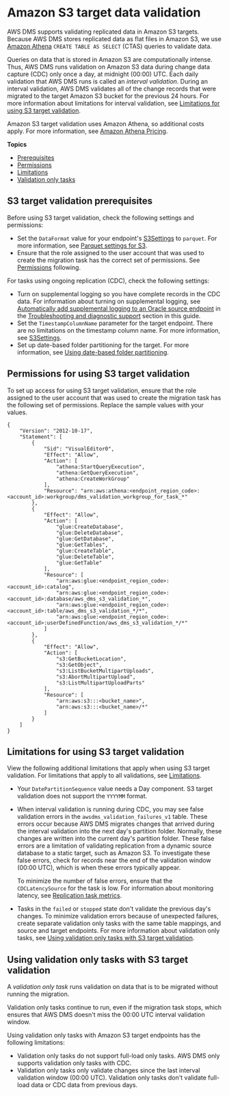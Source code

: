 # Amazon S3 target data validation<a name="CHAP_Validating_S3"></a>

AWS DMS supports validating replicated data in Amazon S3 targets\. Because AWS DMS stores replicated data as flat files in Amazon S3, we use [ Amazon Athena](https://docs.aws.amazon.com/athena/latest/ug/what-is.html) `CREATE TABLE AS SELECT` \(CTAS\) queries to validate data\. 

Queries on data that is stored in Amazon S3 are computationally intense\. Thus, AWS DMS runs validation on Amazon S3 data during change data capture \(CDC\) only once a day, at midnight \(00:00\) UTC\. Each daily validation that AWS DMS runs is called an *interval validation*\. During an interval validation, AWS DMS validates all of the change records that were migrated to the target Amazon S3 bucket for the previous 24 hours\. For more information about limitations for interval validation, see [Limitations for using S3 target validation](#CHAP_Validating_S3_limitations)\.

Amazon S3 target validation uses Amazon Athena, so additional costs apply\. For more information, see [Amazon Athena Pricing](https://aws.amazon.com/athena/pricing/)\.

**Topics**
+ [Prerequisites](#CHAP_Validating_S3_prerequisites)
+ [Permissions](#CHAP_Validating_S3_permissions)
+ [Limitations](#CHAP_Validating_S3_limitations)
+ [Validation only tasks](#CHAP_Validating_S3_only)

## S3 target validation prerequisites<a name="CHAP_Validating_S3_prerequisites"></a>

Before using S3 target validation, check the following settings and permissions:
+ Set the `DataFormat` value for your endpoint's [S3Settings](https://docs.aws.amazon.com/dms/latest/APIReference/API_S3Settings.html) to `parquet`\. For more information, see [Parquet settings for S3](CHAP_Target.S3.md#CHAP_Target.S3.EndpointSettings.Parquet)\. 
+ Ensure that the role assigned to the user account that was used to create the migration task has the correct set of permissions\. See [Permissions](#CHAP_Validating_S3_permissions) following\.

For tasks using ongoing replication \(CDC\), check the following settings:
+ Turn on supplemental logging so you have complete records in the CDC data\. For information about turning on supplemental logging, see [Automatically add supplemental logging to an Oracle source endpoint](CHAP_Troubleshooting.md#CHAP_Troubleshooting.Oracle.AutoSupplLogging) in the [Troubleshooting and diagnostic support](CHAP_Troubleshooting.md) section in this guide\.
+ Set the `TimestampColumnName` parameter for the target endpoint\. There are no limitations on the timestamp column name\. For more information, see [S3Settings](https://docs.aws.amazon.com/dms/latest/APIReference/API_S3Settings.html)\.
+ Set up date\-based folder partitioning for the target\. For more information, see [Using date\-based folder partitioning](CHAP_Target.S3.md#CHAP_Target.S3.DatePartitioning)\.

## Permissions for using S3 target validation<a name="CHAP_Validating_S3_permissions"></a>

To set up access for using S3 target validation, ensure that the role assigned to the user account that was used to create the migration task has the following set of permissions\. Replace the sample values with your values\.

```
{
    "Version": "2012-10-17",
    "Statement": [
        {
            "Sid": "VisualEditor0",
            "Effect": "Allow",
            "Action": [
                "athena:StartQueryExecution",
                "athena:GetQueryExecution",
                "athena:CreateWorkGroup"
            ],
            "Resource": "arn:aws:athena:<endpoint_region_code>:<account_id>:workgroup/dms_validation_workgroup_for_task_*"
        },
        {
            "Effect": "Allow",
            "Action": [
                "glue:CreateDatabase",
                "glue:DeleteDatabase",
                "glue:GetDatabase",
                "glue:GetTables",
                "glue:CreateTable",
                "glue:DeleteTable",
                "glue:GetTable"
            ],
            "Resource": [
                "arn:aws:glue:<endpoint_region_code>:<account_id>:catalog",
                "arn:aws:glue:<endpoint_region_code>:<account_id>:database/aws_dms_s3_validation_*",
                "arn:aws:glue:<endpoint_region_code>:<account_id>:table/aws_dms_s3_validation_*/*",
                "arn:aws:glue:<endpoint_region_code>:<account_id>:userDefinedFunction/aws_dms_s3_validation_*/*"
            ]
        },
        {
            "Effect": "Allow",
            "Action": [
                "s3:GetBucketLocation",
                "s3:GetObject",
                "s3:ListBucketMultipartUploads",
                "s3:AbortMultipartUpload",
                "s3:ListMultipartUploadParts"
            ],
            "Resource": [
                "arn:aws:s3:::<bucket_name>",
                "arn:aws:s3:::<bucket_name>/*"
            ]
        }
    ]
}
```

## Limitations for using S3 target validation<a name="CHAP_Validating_S3_limitations"></a>

View the following additional limitations that apply when using S3 target validation\. For limitations that apply to all validations, see [Limitations](CHAP_Validating.md#CHAP_Validating.Limitations)\.
+ Your `DatePartitionSequence` value needs a Day component\. S3 target validation does not support the `YYYYMM` format\.
+ When interval validation is running during CDC, you may see false validation errors in the `awsdms_validation_failures_v1` table\. These errors occur because AWS DMS migrates changes that arrived during the interval validation into the next day's partition folder\. Normally, these changes are written into the current day's partition folder\. These false errors are a limitation of validating replication from a dynamic source database to a static target, such as Amazon S3\. To investigate these false errors, check for records near the end of the validation window \(00:00 UTC\), which is when these errors typically appear\. 

  To minimize the number of false errors, ensure that the `CDCLatencySource` for the task is low\. For information about monitoring latency, see [Replication task metrics](CHAP_Monitoring.md#CHAP_Monitoring.Metrics.Task)\. 
+ Tasks in the `failed` or `stopped` state don't validate the previous day's changes\. To minimize validation errors because of unexpected failures, create separate validation only tasks with the same table mappings, and source and target endpoints\. For more information about validation only tasks, see [Using validation only tasks with S3 target validation](#CHAP_Validating_S3_only)\.

## Using validation only tasks with S3 target validation<a name="CHAP_Validating_S3_only"></a>

A *validation only task* runs validation on data that is to be migrated without running the migration\. 

Validation only tasks continue to run, even if the migration task stops, which ensures that AWS DMS doesn't miss the 00:00 UTC interval validation window\.

Using validation only tasks with Amazon S3 target endpoints has the following limitations:
+ Validation only tasks do not support full\-load only tasks\. AWS DMS only supports validation only tasks with CDC\.
+ Validation only tasks only validate changes since the last interval validation window \(00:00 UTC\)\. Validation only tasks don't validate full\-load data or CDC data from previous days\.